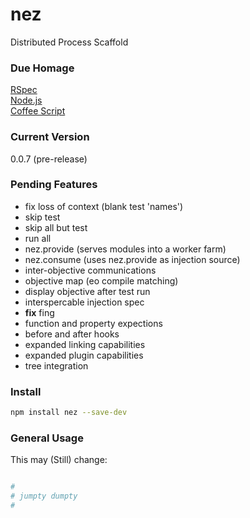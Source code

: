 nez
===

Distributed Process Scaffold


### Due Homage

[RSpec](http://rspec.info/)<br />
[Node.js](http://nodejs.org)<br />
[Coffee Script](http://coffeescript.org/)<br />


### Current Version

0.0.7 (pre-release)


### Pending Features

* fix loss of context (blank test 'names')
* skip test
* skip all but test
* run all
* nez.provide (serves modules into a worker farm)
* nez.consume (uses nez.provide as injection source)
* inter-objective communications
* objective map (eo compile matching)
* display objective after test run
* interspercable injection spec
* **fix** fing
* function and property expections
* before and after hooks
* expanded linking capabilities
* expanded plugin capabilities
* tree integration

### Install

```bash
npm install nez --save-dev
```

### General Usage

This may (Still) change:


```coffee

#
# jumpty dumpty
#

```

